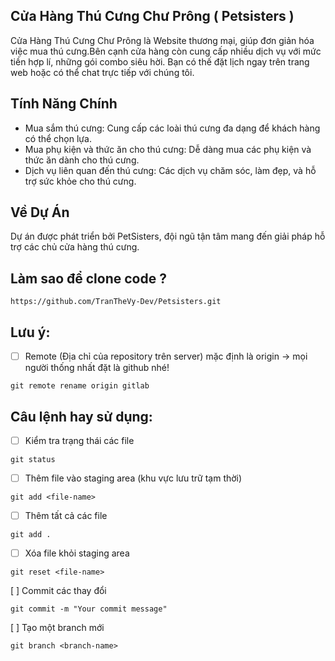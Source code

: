 ## Cửa Hàng Thú Cưng Chư Prông ( Petsisters ) 
Cửa Hàng Thú Cưng Chư Prông là Website thương mại, giúp đơn giản hóa việc mua thú cưng.Bên cạnh cửa hàng còn cung cấp nhiều dịch vụ với mức tiền hợp lí, những gói combo siêu hời. Bạn có thế đặt lịch ngay trên trang web hoặc có thể chat trực tiếp với chúng tôi.

## Tính Năng Chính
- Mua sắm thú cưng: Cung cấp các loài thú cưng đa dạng để khách hàng có thể chọn lựa.
- Mua phụ kiện và thức ăn cho thú cưng: Dễ dàng mua các phụ kiện và thức ăn dành cho thú cưng.
- Dịch vụ liên quan đến thú cưng: Các dịch vụ chăm sóc, làm đẹp, và hỗ trợ sức khỏe cho thú cưng.

## Về Dự Án
Dự án được phát triển bởi PetSisters, đội ngũ tận tâm mang đến giải pháp hỗ trợ các chủ cửa hàng thú cưng.

## Làm sao để clone code ?
```
https://github.com/TranTheVy-Dev/Petsisters.git
```

## Lưu ý:
- [ ] Remote (Địa chỉ của repository trên server) mặc định là origin -> mọi người thống nhất đặt là github nhé!
```
git remote rename origin gitlab
```

## Câu lệnh hay sử dụng:
- [ ] Kiểm tra trạng thái các file
```
git status
```

- [ ] Thêm file vào staging area (khu vực lưu trữ tạm thời)
```
git add <file-name>
```

- [ ] Thêm tất cả các file
```
git add .
```

- [ ] Xóa file khỏi staging area
```
git reset <file-name>
```

[ ] Commit các thay đổi
```
git commit -m "Your commit message"
```

[ ] Tạo một branch mới
```
git branch <branch-name>
```
